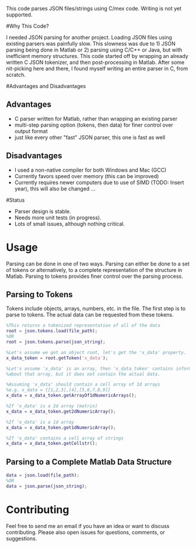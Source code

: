 This code parses JSON files/strings using C/mex code. Writing is not yet supported.

#Why This Code?

I needed JSON parsing for another project. Loading JSON files using existing parsers was painfully slow. This slowness was due to 1) JSON parsing being done in Matlab or 2) parsing using C/C++ or Java, but with inefficient memory structures. This code started off by wrapping an already written C JSON tokenizer, and then post-processing in Matlab. After some nit-picking here and there, I found myself writing an entire parser in C, from scratch.

#Advantages and Disadvantages

## Advantages
* C parser written for Matlab, rather than wrapping an existing parser
* multi-step parsing option (tokens, then data) for finer control over output format
* just like every other "fast" JSON parser, this one is fast as well

## Disadvantages
* I used a non-native compiler for both Windows and Mac (GCC)
* Currently favors speed over memory (this can be improved)
* Currently requires newer computers due to use of SIMD (TODO: Insert year), this will also be changed ...

#Status

* Parser design is stable.
* Needs more unit tests (in progress).
* Lots of small issues, although nothing critical.

# Usage

Parsing can be done in one of two ways. Parsing can either be done to a set of tokens or alternatively, to a complete representation of the structure in Matlab. Parsing to tokens provides finer control over the parsing process.

## Parsing to Tokens

Tokens include objects, arrays, numbers, etc. in the file. The first step is to parse to tokens. The actual data can be requested from these tokens.

```matlab
%This returns a tokenized representation of all of the data
root = json.tokens.load(file_path);
%OR
root = json.tokens.parse(json_string);

%Let's assume we got an object root, let's get the 'x_data' property.
x_data_token = root.getToken('x_data');

%Let's assume 'x_data' is an array, then 'x_data_token' contains information
%about that array, but it does not contain the actual data.

%Assuming 'x_data' should contain a cell array of 1d arrays
%e.g. x_data = {[1,2,3],[4],[5,6,7,8,9]}
x_data = x_data_token.getArrayOf1dNumericArrays();

%If 'x_data' is a 2d array (matrix)
x_data = x_data_token.get2dNumericArray();

%If 'x_data' is a 1d array
x_data = x_data_token.get1dNumericArray();

%If 'x_data' contains a cell array of strings
x_data = x_data_token.getCellstr();
```

## Parsing to a Complete Matlab Data Structure

```matlab
data = json.load(file_path);
%OR
data = json.parse(json_string);
```

# Contributing

Feel free to send me an email if you have an idea or want to discuss contributing. Please also open issues for questions, comments, or suggestions.



